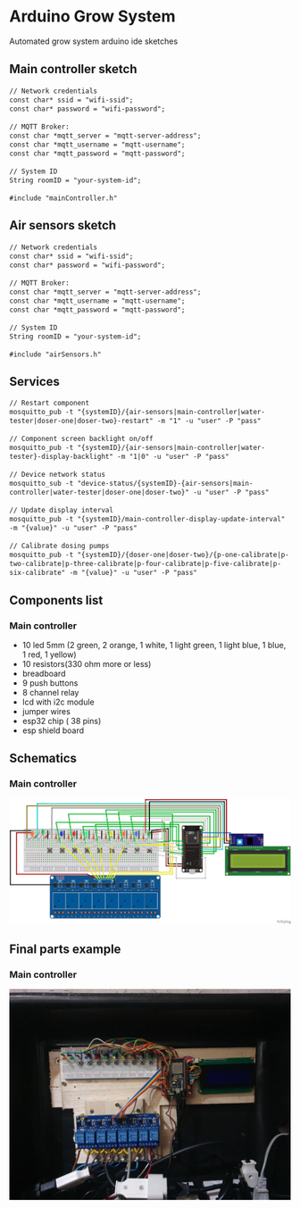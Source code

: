 # Arduino Grow System

Automated grow system arduino ide sketches

## Main controller sketch
```
// Network credentials
const char* ssid = "wifi-ssid";
const char* password = "wifi-password";

// MQTT Broker:
const char *mqtt_server = "mqtt-server-address";
const char *mqtt_username = "mqtt-username";
const char *mqtt_password = "mqtt-password";

// System ID
String roomID = "your-system-id";

#include "mainController.h"
```

## Air sensors sketch
```
// Network credentials
const char* ssid = "wifi-ssid";
const char* password = "wifi-password";

// MQTT Broker:
const char *mqtt_server = "mqtt-server-address";
const char *mqtt_username = "mqtt-username";
const char *mqtt_password = "mqtt-password";

// System ID
String roomID = "your-system-id";

#include "airSensors.h"
```

## Services
```
// Restart component
mosquitto_pub -t "{systemID}/{air-sensors|main-controller|water-tester|doser-one|doser-two}-restart" -m "1" -u "user" -P "pass"

// Component screen backlight on/off
mosquitto_pub -t "{systemID}/{air-sensors|main-controller|water-tester}-display-backlight" -m "1|0" -u "user" -P "pass"

// Device network status
mosquitto_sub -t "device-status/{systemID}-{air-sensors|main-controller|water-tester|doser-one|doser-two}" -u "user" -P "pass"

// Update display interval
mosquitto_pub -t "{systemID}/main-controller-display-update-interval" -m "{value}" -u "user" -P "pass"

// Calibrate dosing pumps
mosquitto_pub -t "{systemID}/{doser-one|doser-two}/{p-one-calibrate|p-two-calibrate|p-three-calibrate|p-four-calibrate|p-five-calibrate|p-six-calibrate" -m "{value}" -u "user" -P "pass"
```

## Components list

### Main controller

- 10 led 5mm (2 green, 2 orange, 1 white, 1 light green, 1 light blue, 1 blue, 1 red, 1 yellow)
- 10 resistors(330 ohm more or less)
- breadboard
- 9 push buttons
- 8 channel relay
- lcd with i2c module
- jumper wires
- esp32 chip ( 38 pins)
- esp shield board

## Schematics

### Main controller

![My Image](main-controller-sc.jpg)

## Final parts example

### Main controller

![My Image](main-controller-ex.jpg)